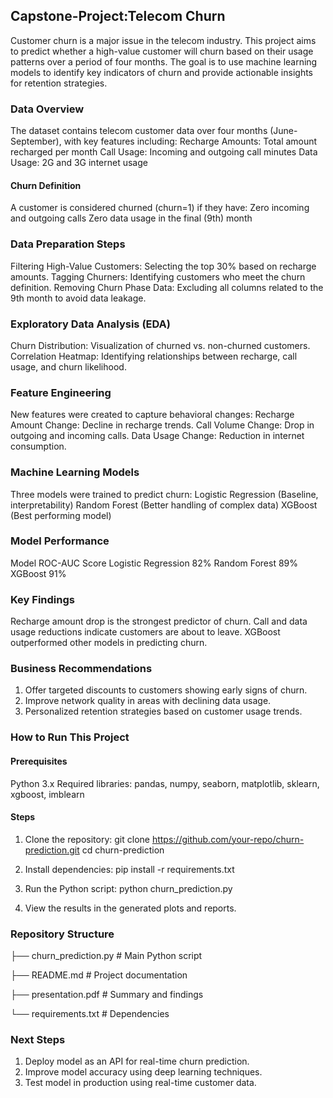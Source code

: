 ## Capstone-Project:Telecom Churn
Customer churn is a major issue in the telecom industry. This project aims to predict whether a high-value customer will churn based on their usage patterns over a period of four months. The goal is to use machine learning models to identify key indicators of churn and provide actionable insights for retention strategies.

### Data Overview
The dataset contains telecom customer data over four months (June-September), with key features including:
Recharge Amounts: Total amount recharged per month
Call Usage: Incoming and outgoing call minutes
Data Usage: 2G and 3G internet usage

#### Churn Definition
A customer is considered churned (churn=1) if they have:
Zero incoming and outgoing calls
Zero data usage in the final (9th) month

### Data Preparation Steps
Filtering High-Value Customers: Selecting the top 30% based on recharge amounts.
Tagging Churners: Identifying customers who meet the churn definition.
Removing Churn Phase Data: Excluding all columns related to the 9th month to avoid data leakage.

### Exploratory Data Analysis (EDA)
Churn Distribution: Visualization of churned vs. non-churned customers.
Correlation Heatmap: Identifying relationships between recharge, call usage, and churn likelihood.

### Feature Engineering
New features were created to capture behavioral changes:
Recharge Amount Change: Decline in recharge trends.
Call Volume Change: Drop in outgoing and incoming calls.
Data Usage Change: Reduction in internet consumption.

### Machine Learning Models
Three models were trained to predict churn:
Logistic Regression (Baseline, interpretability)
Random Forest (Better handling of complex data)
XGBoost (Best performing model)

### Model Performance
Model                ROC-AUC Score
Logistic Regression  82%
Random Forest        89%
XGBoost              91%

### Key Findings
Recharge amount drop is the strongest predictor of churn.
Call and data usage reductions indicate customers are about to leave.
XGBoost outperformed other models in predicting churn.

### Business Recommendations
1. Offer targeted discounts to customers showing early signs of churn.
2. Improve network quality in areas with declining data usage.
3. Personalized retention strategies based on customer usage trends.

### How to Run This Project
#### Prerequisites
Python 3.x
Required libraries: pandas, numpy, seaborn, matplotlib, sklearn, xgboost, imblearn

#### Steps
1. Clone the repository:
   git clone https://github.com/your-repo/churn-prediction.git
   cd churn-prediction

2. Install dependencies:
   pip install -r requirements.txt

3. Run the Python script:
   python churn_prediction.py

4. View the results in the generated plots and reports.

### Repository Structure
├── churn_prediction.py    # Main Python script

├── README.md              # Project documentation

├── presentation.pdf       # Summary and findings

└── requirements.txt       # Dependencies

### Next Steps
1. Deploy model as an API for real-time churn prediction.
2. Improve model accuracy using deep learning techniques.
3. Test model in production using real-time customer data.





